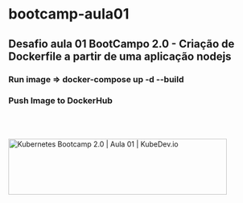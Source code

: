 # bootcamp-aula01

## Desafio aula 01 BootCampo 2.0 - Criação de Dockerfile a partir de uma aplicação nodejs

### Run image => docker-compose up -d --build

### Push Image to DockerHub

<a role="link" tabindex="0" rel="noopener" target="_blank" href="https://kubedev.io/bootcamp-gl/?gclid=Cj0KCQjw5uWGBhCTARIsAL70sLKXmSvEzdbRTlXWIor4R1bZmYD8JkVYIAvpgeo9EJmxCfCh72Fyay0aAiFTEALw_wcB" aria-label="Visitar KubeDev.io" class="eHAdSb" data-ved="0CAoQjRxqFwoTCMie0dHcuvECFQAAAAAdAAAAABAD" rlhc="1"><img src="https://kubedev.io/wp-content/uploads/2020/08/Artboard-1@2x.png" alt="Kubernetes Bootcamp 2.0 | Aula 01 | KubeDev.io" jsname="HiaYvf" jsaction="load:XAeZkd;" class="n3VNCb" data-noaft="1" style="width: 434px; height: 110.413px; margin: 49.4935px 0px;"><span class="VSIspc" jsname="eQ3Oyb" style="margin: 49.4935px 0px;"></a>
